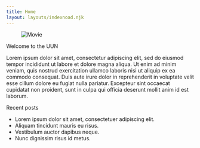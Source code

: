 ```yaml
---
title: Home
layout: layouts/indexnoad.njk
---
```

<div class="flex w-[100%] gap-5">
	<div class="card bg-blue-500 dark:bg-blue-400 shadow-xl text-primary-content w-[60%]">
		<figure>
			<img src="/assets/img/Homepage_main.jpg" alt="Movie" class="w-min h-auto" />
		</figure>
		<div class="card-body">
			<span class="card-title text-2xl font-bold">Welcome to the UUN</span>
			<p>Lorem ipsum dolor sit amet, consectetur adipiscing elit, sed do eiusmod tempor incididunt ut labore et dolore magna aliqua. Ut enim ad minim veniam, quis nostrud exercitation ullamco laboris nisi ut aliquip ex ea commodo consequat. Duis aute irure dolor in reprehenderit in voluptate velit esse cillum dolore eu fugiat nulla pariatur. Excepteur sint occaecat cupidatat non proident, sunt in culpa qui officia deserunt mollit anim id est laborum.</p>
		</div>
	</div>
	<div class="card shadow-xl bg-blue-500 dark:bg-blue-400 text-primary-content w-[40%]">
		<div class="card-body">
			<span class="card-title text-2xl font-bold">Recent posts</span>
			<ul>
				<li class="text-ellipsis">Lorem ipsum dolor sit amet, consectetuer adipiscing elit.</li>
				<li class="text-ellipsis">Aliquam tincidunt mauris eu risus.</li>
				<li class="text-ellipsis">Vestibulum auctor dapibus neque.</li>
				<li class="text-ellipsis">Nunc dignissim risus id metus.</li>
			</ul>
		</div>
	</div>
</div>